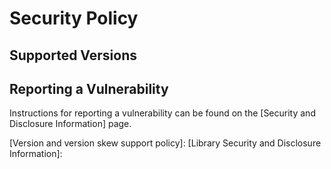 # Security Policy

## Supported Versions


## Reporting a Vulnerability

Instructions for reporting a vulnerability can be found on the
[Security and Disclosure Information] page.

[Version and version skew support policy]: 
[Library Security and Disclosure Information]: 
